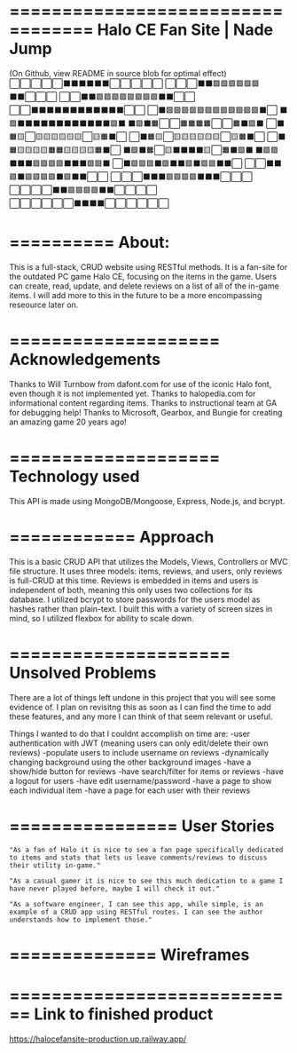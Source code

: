 ==================================
   Halo CE Fan Site | Nade Jump
==================================
(On Github, view README in source blob for optimal effect)
⬜⬜⬜⬜⬜⬛⬛⬛⬛⬛⬛⬜⬜⬜⬜⬜
⬜⬜⬜⬛⬛🟩🟩🟩🟩🟩🟩⬛⬛⬜⬜⬜
⬜⬜⬛⬛🟩🟩🟩🟩🟩🟩🟩🟩⬛⬛⬜⬜
⬜⬜⬛⬛⬛⬛⬛⬛⬛⬛⬛⬛⬛⬛⬜⬜
⬜⬛🟩🟩🟩🟩🟩🟩🟩🟩🟩🟩🟩🟩⬛⬜
⬛🟩⬛⬛⬛⬛⬛⬛⬛⬛⬛⬛⬛⬛🟩⬛
⬛🟩⬛🟧⬜⬜🟧🟧🟧🟧⬜⬜🟧⬛🟩⬛
⬜⬛🟧🟨⬜🟨🟨🟨🟨🟨🟨⬜🟨🟧⬛⬜
⬜⬛🟧🟨⬜🟨🟨🟨🟨🟨🟨⬜🟨🟧⬛⬜
⬜⬛🟧🟨🟨🟨🟨🟧🟧🟨🟨🟨🟨🟧⬛⬜
⬛🟩⬛🟧⬜🟨⬛⬛⬛⬛🟨⬜🟧⬛🟩⬛
⬛🟩🟩⬛⬛⬛🟩🟩🟩🟩⬛⬛⬛🟩🟩⬛
⬜⬛🟩🟩🟩⬛🟩⬛⬛🟩⬛🟩🟩⬛⬛⬜
⬜⬜⬛⬛🟩⬛🟩🟩🟩🟩⬛🟩⬛⬛⬜⬜
⬜⬜⬜⬛⬛⬛🟩🟩🟩🟩⬛⬛⬛⬜⬜⬜
⬜⬜⬜⬜⬛⬛🟩🟩🟩🟩⬛⬛⬜⬜⬜⬜
⬜⬜⬜⬜⬜⬜⬛⬛⬛⬛⬜⬜⬜⬜⬜⬜

==========
  About:
==========

This is a full-stack, CRUD website using RESTful methods. It is a fan-site for the outdated PC game Halo CE, focusing on the items in the game. Users can create, read, update, and delete reviews on a list of all of the in-game items. I will add more to this in the future to be a more encompassing reseource later on.

====================
  Acknowledgements
====================

Thanks to Will Turnbow from dafont.com for use of the iconic Halo font, even though it is not implemented yet.
Thanks to halopedia.com for informational content regarding items.
Thanks to instructional team at GA for debugging help!
Thanks to Microsoft, Gearbox, and Bungie for creating an amazing game 20 years ago!

====================
  Technology used
====================

This API is made using MongoDB/Mongoose, Express, Node.js, and bcrypt.

============
  Approach
============

This is a basic CRUD API that utilizes the Models, Views, Controllers or MVC file structure. It uses three models: items, reviews, and users, only reviews is full-CRUD at this time. Reviews is embedded in items and users is independent of both, meaning this only uses two collections for its database. I utilized bcrypt to store passwords for the users model as hashes rather than plain-text. I built this with a variety of screen sizes in mind, so I utilized flexbox for ability to scale down. 

=====================
  Unsolved Problems
=====================

There are a lot of things left undone in this project that you will see some evidence of. I plan on revisitng this as soon as I can find the time to add these features, and any more I can think of that seem relevant or useful. 

Things I wanted to do that I couldnt accomplish on time are:
-user authentication with JWT (meaning users can only edit/delete their own reviews)
-populate users to include username on reviews
-dynamically changing background using the other background images
-have a show/hide button for reviews
-have search/filter for items or reviews
-have a logout for users
-have edit username/password
-have a page to show each individual item
-have a page for each user with their reviews

================
  User Stories
================

    "As a fan of Halo it is nice to see a fan page specifically dedicated to items and stats that lets us leave comments/reviews to discuss their utility in-game."

    "As a casual gamer it is nice to see this much dedication to a game I have never played before, maybe I will check it out."

    "As a software engineer, I can see this app, while simple, is an example of a CRUD app using RESTful routes. I can see the author understands how to implement those."

==============
  Wireframes
==============

============================
  Link to finished product
============================

https://halocefansite-production.up.railway.app/